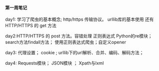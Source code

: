 <h4>第一周笔记</h4>
<p>
day1: 学习了爬虫的基本概念; http/https 传输协议。    urllib库的基本使用 还有 HTTP/HTTPS 的 get 方法 <br>

day2:HTTP/HTTPS 的 post 方法。容错处理 正则表达式 Python的re模块；search方法findall方法；
使用正则表达式爬虫；自定义opener <br>

day3: 代理设置；  cookie  ;  urllib下的url解析、合并、编码、解码方法； <br>

day4:  Requests模块；  JSON模块 ；     Xpath与lxml
 
</p>
